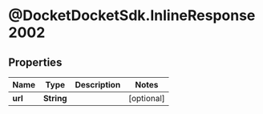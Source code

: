 # @DocketDocketSdk.InlineResponse2002

## Properties
Name | Type | Description | Notes
------------ | ------------- | ------------- | -------------
**url** | **String** |  | [optional] 


